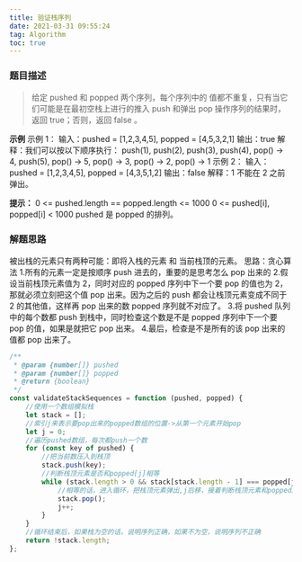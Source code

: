 ```yaml
---
title: 验证栈序列
date: 2021-03-31 09:55:24
tag: Algorithm
toc: true
---
```


### 题目描述
>给定 pushed 和 popped 两个序列，每个序列中的 值都不重复，只有当它们可能是在最初空栈上进行的推入 push 和弹出 pop 操作序列的结果时，返回 true；否则，返回 false 。

**示例**
示例 1：
输入：pushed = [1,2,3,4,5], popped = [4,5,3,2,1]
输出：true
解释：我们可以按以下顺序执行：
push(1), push(2), push(3), push(4), pop() -> 4,
push(5), pop() -> 5, pop() -> 3, pop() -> 2, pop() -> 1
示例 2：
输入：pushed = [1,2,3,4,5], popped = [4,3,5,1,2]
输出：false
解释：1 不能在 2 之前弹出。

**提示：**
0 <= pushed.length == popped.length <= 1000
0 <= pushed[i], popped[i] < 1000
pushed 是 popped 的排列。

### 解题思路
被出栈的元素只有两种可能：即将⼊栈的元素 和 当前栈顶的元素。
思路：贪心算法
1.所有的元素一定是按顺序 push 进去的，重要的是思考怎么 pop 出来的
2.假设当前栈顶元素值为 2，同时对应的 popped 序列中下一个要 pop 的值也为 2，那就必须立刻把这个值 pop
出来。因为之后的 push 都会让栈顶元素变成不同于 2 的其他值，这样再 pop 出来的数 popped
序列就不对应了。
3.将 pushed 队列中的每个数都 push 到栈中，同时检查这个数是不是 popped 序列中下一个要 pop
的值，如果是就把它 pop 出来。
4.最后，检查是不是所有的该 pop 出来的值都 pop 出来了。

```js
/**
 * @param {number[]} pushed
 * @param {number[]} popped
 * @return {boolean}
 */
const validateStackSequences = function (pushed, popped) {
    //使用一个数组模拟栈
    let stack = [];
    //索引j来表示要pop出来的popped数组的位置->从第一个元素开始pop
    let j = 0;
    //遍历pushed数组，每次都push一个数
    for (const key of pushed) {
        //把当前数压入到栈顶
        stack.push(key);
        //判断栈顶元素是否和popped[j]相等
        while (stack.length > 0 && stack[stack.length - 1] === popped[j]) {
            //相等的话，进入循环，把栈顶元素弹出,j后移，接着判断栈顶元素和popped序列的j位置元素是否相等
            stack.pop();
            j++;
        }
    }
    //循环结束后，如果栈为空的话，说明序列正确，如果不为空，说明序列不正确
    return !stack.length;
};
```